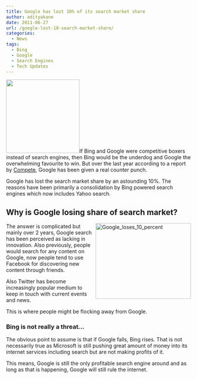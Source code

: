```yaml
---
title: Google has lost 10% of its search market share
author: adityakane
date: 2011-06-27
url: /google-lost-10-search-market-share/
categories:
  - News
tags:
  - Bing
  - Google
  - Search Engines
  - Tech Updates
---
```

[<img class="alignright size-thumbnail wp-image-39312" title="Google_logo.png" src="http://cdn.devilsworkshop.org/files/2011/04/Google_logo-200x200.png" alt="" width="200" height="200" />][1]If Bing and Google were competitive boxers instead of search engines, then Bing would be the underdog and Google the overwhelming favourite to win. But over the last year according to a report by <a href="http://blog.compete.com/2011/06/16/may-2011-search-market-share-report/" onclick="_gaq.push(['_trackEvent', 'outbound-article', 'http://blog.compete.com/2011/06/16/may-2011-search-market-share-report/', 'Compete']);" >Compete</a>, Google has been given a real counter punch.

Google has lost the search market share by an astounding 10%. The reasons have been primarily a consolidation by Bing powered search engines which now includes Yahoo search.

## Why is Google losing share of search market?

[<img style="background-image: none; padding-left: 0px; padding-right: 0px; display: inline; float: right; padding-top: 0px; border: 0px;" title="Google_loses_10_percent" src="http://cdn.devilsworkshop.org/files/2011/06/Google_loses_10_percent_thumb.png" border="0" alt="Google_loses_10_percent" width="260" height="206" align="right" />][2]

The answer is complicated but mainly over 2 years, Google search has been perceived as lacking in innovation. Also previously, people would search for any content on Google, now people tend to use Facebook for discovering new content through friends.

Also Twitter has become increasingly popular medium to keep in touch with current events and news.

This is where people might be flocking away from Google.

### Bing is not really a threat…

The obvious point to assume is that if Google falls, Bing rises. That is not necessarily true as Microsoft is still pushing great amount of money into its internet services including search but are not making profits of it.

This means, Google is still the only profitable search engine around and as long as that is happening, Google will still rule the internet.

 [1]: http://cdn.devilsworkshop.org/files/2011/04/Google_logo.png
 [2]: http://cdn.devilsworkshop.org/files/2011/06/Google_loses_10_percent.png
